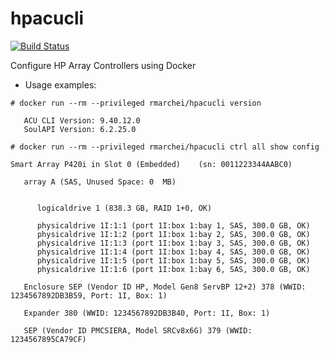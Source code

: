 hpacucli
========

[![Build Status](https://travis-ci.org/rmarchei/hpacucli.svg?branch=master)](https://travis-ci.org/rmarchei/hpacucli)

Configure HP Array Controllers using Docker

- Usage examples:

```
# docker run --rm --privileged rmarchei/hpacucli version

   ACU CLI Version: 9.40.12.0
   SoulAPI Version: 6.2.25.0

```

```
# docker run --rm --privileged rmarchei/hpacucli ctrl all show config

Smart Array P420i in Slot 0 (Embedded)    (sn: 0011223344AABC0)

   array A (SAS, Unused Space: 0  MB)


      logicaldrive 1 (838.3 GB, RAID 1+0, OK)

      physicaldrive 1I:1:1 (port 1I:box 1:bay 1, SAS, 300.0 GB, OK)
      physicaldrive 1I:1:2 (port 1I:box 1:bay 2, SAS, 300.0 GB, OK)
      physicaldrive 1I:1:3 (port 1I:box 1:bay 3, SAS, 300.0 GB, OK)
      physicaldrive 1I:1:4 (port 1I:box 1:bay 4, SAS, 300.0 GB, OK)
      physicaldrive 1I:1:5 (port 1I:box 1:bay 5, SAS, 300.0 GB, OK)
      physicaldrive 1I:1:6 (port 1I:box 1:bay 6, SAS, 300.0 GB, OK)

   Enclosure SEP (Vendor ID HP, Model Gen8 ServBP 12+2) 378 (WWID: 1234567892DB3B59, Port: 1I, Box: 1)

   Expander 380 (WWID: 1234567892DB3B40, Port: 1I, Box: 1)

   SEP (Vendor ID PMCSIERA, Model SRCv8x6G) 379 (WWID: 1234567895CA79CF)

```

